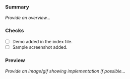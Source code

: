 ### Summary

_Provide an overview..._

### Checks

- [ ] Demo added in the index file.
- [ ] Sample screenshot added.

### Preview

_Provide an image/gif showing implementation if possible..._
